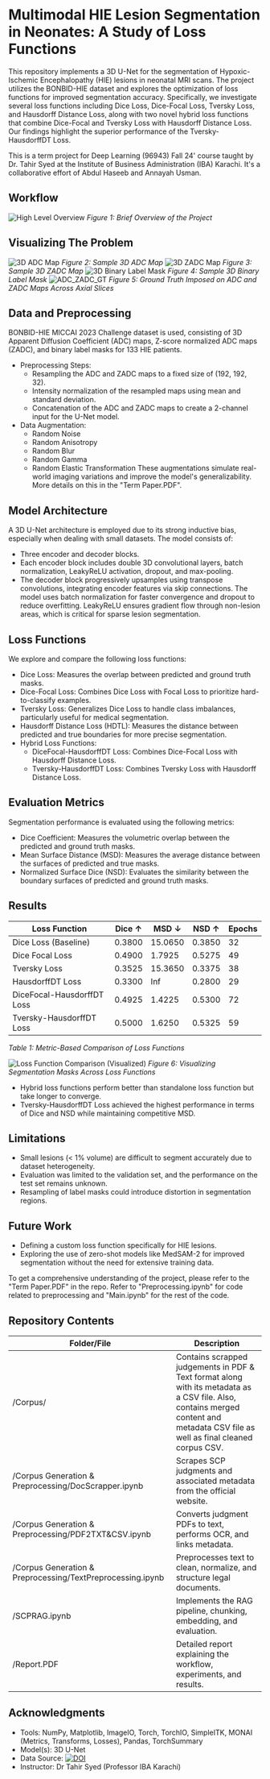 # Multimodal HIE Lesion Segmentation in Neonates: A Study of Loss Functions
This repository implements a 3D U-Net for the segmentation of Hypoxic-Ischemic Encephalopathy (HIE) lesions in neonatal MRI scans. The project utilizes the BONBID-HIE dataset and explores the optimization of loss functions for improved segmentation accuracy. Specifically, we investigate several loss functions including Dice Loss, Dice-Focal Loss, Tversky Loss, and Hausdorff Distance Loss, along with two novel hybrid loss functions that combine Dice-Focal and Tversky Loss with Hausdorff Distance Loss. Our findings highlight the superior performance of the Tversky-HausdorffDT Loss.

This is a term project for Deep Learning (96943) Fall 24' course taught by Dr. Tahir Syed at the Institute of Business Administration (IBA) Karachi. It's a collaborative effort of Abdul Haseeb and Annayah Usman.

## **Workflow**
![High Level Overview](https://github.com/user-attachments/assets/9f4e1421-1c64-40a1-a57d-1566fd4647c3)
*Figure 1: Brief Overview of the Project*

## **Visualizing The Problem**
![3D ADC Map](https://github.com/user-attachments/assets/12d1a668-e3e4-4316-9b06-2a04861f151a)
*Figure 2: Sample 3D ADC Map*
![3D ZADC Map](https://github.com/user-attachments/assets/40a21a40-2698-4514-b19c-d9bf228bed42)
*Figure 3: Sample 3D ZADC Map*
![3D Binary Label Mask](https://github.com/user-attachments/assets/0a03b60f-68cc-4479-a8e2-c8e91b214d15)
*Figure 4: Sample 3D Binary Label Mask*
![ADC_ZADC_GT](https://github.com/user-attachments/assets/f66316ed-b2b7-4f92-b061-345b5364e01a)
*Figure 5: Ground Truth Imposed on ADC and ZADC Maps Across Axial Slices*

## **Data and Preprocessing**
BONBID-HIE MICCAI 2023 Challenge dataset is used, consisting of 3D Apparent Diffusion Coefficient (ADC) maps, Z-score normalized ADC maps (ZADC), and binary label masks for 133 HIE patients.
* Preprocessing Steps:
  * Resampling the ADC and ZADC maps to a fixed size of (192, 192, 32).
  * Intensity normalization of the resampled maps using mean and standard deviation.
  * Concatenation of the ADC and ZADC maps to create a 2-channel input for the U-Net model.
* Data Augmentation:
  * Random Noise
  * Random Anisotropy
  * Random Blur
  * Random Gamma
  * Random Elastic Transformation
These augmentations simulate real-world imaging variations and improve the model's generalizability. More details on this in the "Term Paper.PDF".

## **Model Architecture**
A 3D U-Net architecture is employed due to its strong inductive bias, especially when dealing with small datasets. The model consists of:
* Three encoder and decoder blocks.
* Each encoder block includes double 3D convolutional layers, batch normalization, LeakyReLU activation, dropout, and max-pooling.
* The decoder block progressively upsamples using transpose convolutions, integrating encoder features via skip connections.
The model uses batch normalization for faster convergence and dropout to reduce overfitting. LeakyReLU ensures gradient flow through non-lesion areas, which is critical for sparse lesion segmentation.

## **Loss Functions**
We explore and compare the following loss functions:
* Dice Loss: Measures the overlap between predicted and ground truth masks.
* Dice-Focal Loss: Combines Dice Loss with Focal Loss to prioritize hard-to-classify examples.
* Tversky Loss: Generalizes Dice Loss to handle class imbalances, particularly useful for medical segmentation.
* Hausdorff Distance Loss (HDTL): Measures the distance between predicted and true boundaries for more precise segmentation.
* Hybrid Loss Functions:
  * DiceFocal-HausdorffDT Loss: Combines Dice-Focal Loss with Hausdorff Distance Loss.
  * Tversky-HausdorffDT Loss: Combines Tversky Loss with Hausdorff Distance Loss.

## **Evaluation Metrics**
Segmentation performance is evaluated using the following metrics:
* Dice Coefficient: Measures the volumetric overlap between the predicted and ground truth masks.
* Mean Surface Distance (MSD): Measures the average distance between the surfaces of predicted and true masks.
* Normalized Surface Dice (NSD): Evaluates the similarity between the boundary surfaces of predicted and ground truth masks.

## **Results**
| Loss Function               | Dice ↑ | MSD ↓   | NSD ↑  | Epochs |
|-----------------------------|--------|---------|--------|--------|
| Dice Loss (Baseline)        | 0.3800 | 15.0650 | 0.3850 | 32     |
| Dice Focal Loss             | 0.4900 | 1.7925  | 0.5275 | 49     |
| Tversky Loss                | 0.3525 | 15.3650 | 0.3375 | 38     |
| HausdorffDT Loss            | 0.3300 | Inf     | 0.2800 | 29     |
| DiceFocal-HausdorffDT Loss  | 0.4925 | 1.4225  | 0.5300 | 72     |
| Tversky-HausdorffDT Loss    | 0.5000 | 1.6250  | 0.5325 | 59     |

*Table 1: Metric-Based Comparison of Loss Functions*

![Loss Function Comparison (Visualized)](https://github.com/user-attachments/assets/8a9c5b0e-6584-429f-9818-c1086981d680)
*Figure 6: Visualizing Segmentation Masks Across Loss Functions*

* Hybrid loss functions perform better than standalone loss function but take longer to converge.
* Tversky-HausdorffDT Loss achieved the highest performance in terms of Dice and NSD while maintaining competitive MSD.

## **Limitations**
* Small lesions (< 1% volume) are difficult to segment accurately due to dataset heterogeneity.
* Evaluation was limited to the validation set, and the performance on the test set remains unknown.
* Resampling of label masks could introduce distortion in segmentation regions.

## **Future Work**
* Defining a custom loss function specifically for HIE lesions.
* Exploring the use of zero-shot models like MedSAM-2 for improved segmentation without the need for extensive training data.

To get a comprehensive understanding of the project, please refer to the "Term Paper.PDF" in the repo. Refer to "Preprocessing.ipynb" for code related to preprocessing and "Main.ipynb" for the rest of the code.

## **Repository Contents**
| Folder/File                                          | Description                                                                                                                            |
| ---------------------------------------------------- | -------------------------------------------------------------------------------------------------------------------------------------- |
| /Corpus/ | Contains scrapped judgements in PDF & Text format along with its metadata as a CSV file. Also, contains merged content and metadata CSV file as well as final cleaned corpus CSV. |
| /Corpus Generation & Preprocessing/DocScrapper.ipynb | Scrapes SCP judgments and associated metadata from the official website.     |
| /Corpus Generation & Preprocessing/PDF2TXT&CSV.ipynb | Converts judgment PDFs to text, performs OCR, and links metadata.     |
| /Corpus Generation & Preprocessing/TextPreprocessing.ipynb | Preprocesses text to clean, normalize, and structure legal documents.     |
| /SCPRAG.ipynb | Implements the RAG pipeline, chunking, embedding, and evaluation.     |
| /Report.PDF    | Detailed report explaining the workflow, experiments, and results.    |


## **Acknowledgments**
* Tools: NumPy, Matplotlib, ImageIO, Torch, TorchIO, SimpleITK, MONAI (Metrics, Transforms, Losses), Pandas, TorchSummary
* Model(s): 3D U-Net
* Data Source: [![DOI](https://zenodo.org/badge/DOI/10.5281/zenodo.10602767.svg)](https://doi.org/10.5281/zenodo.10602767)
* Instructor: Dr Tahir Syed (Professor IBA Karachi)
